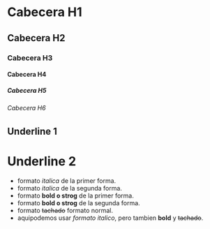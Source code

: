 # Cabecera H1
## Cabecera H2
### Cabecera H3
#### Cabecera H4
##### Cabecera H5
###### Cabecera H6

Underline 1
-----------

Underline 2
===========

- formato *italica* de la primer forma.
- formato _italica_ de la segunda forma.
- formato **bold o strog** de la primer forma.
- formato __bold o strog__ de la segunda forma.
- formato ~~tachado~~ formato normal.
- aquipodemos usar *formato italico*, pero tambien **bold** y ~~tachado~~.